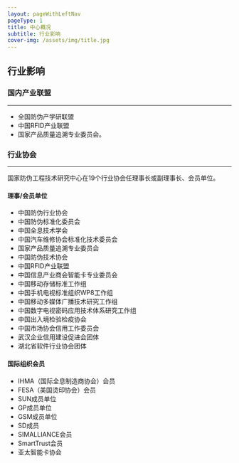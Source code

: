 ```yaml
---
layout: pageWithLeftNav
pageType: 1
title: 中心概况
subtitle: 行业影响
cover-img: /assets/img/title.jpg
---
```

<!--
 * @Author: Conghao Wong
 * @Date: 2023-03-11 16:44:33
 * @LastEditors: Conghao Wong
 * @LastEditTime: 2023-03-11 16:47:37
 * @Description: file content
 * @Github: https://cocoon2wong.github.io
 * Copyright 2023 Conghao Wong, All Rights Reserved.
-->

## 行业影响

### 国内产业联盟
---

- 全国防伪产学研联盟
- 中国RFID产业联盟
- 国家产品质量追溯专业委员会。

### 行业协会
---
国家防伪工程技术研究中心在19个行业协会任理事长或副理事长、会员单位。

#### 理事/会员单位

- 中国防伪行业协会
- 中国防伪标准化委员会
- 中国全息技术学会
- 中国汽车维修协会标准化技术委员会
- 国家产品质量追溯专业委员会
- 中国防伪技术协会
- 中国RFID产业联盟
- 中国信息产业商会智能卡专业委员会
- 中国移动存储标准工作组
- 中国手机电视标准组织WP8工作组
- 中国移动多媒体广播技术研究工作组
- 中国数字电视密码应用技术体系研究工作组
- 中国出入境检验检疫协会
- 中国市场协会信用工作委员会
- 武汉企业信用建设促进会团体
- 湖北省软件行业协会团体

#### 国际组织会员

- IHMA（国际全息制造商协会）会员
- FESA（美国烫印协会）会员
- SUN成员单位
- GP成员单位
- GSM成员单位
- SD成员
- SIMALLIANCE会员
- SmartTrust会员
- 亚太智能卡协会
